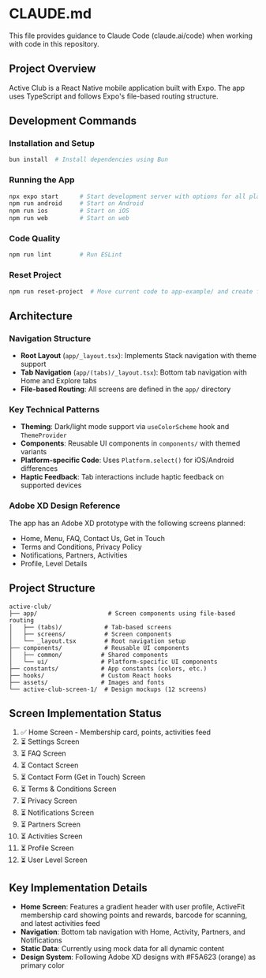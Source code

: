 # CLAUDE.md

This file provides guidance to Claude Code (claude.ai/code) when working with code in this repository.

## Project Overview

Active Club is a React Native mobile application built with Expo. The app uses TypeScript and follows Expo's file-based routing structure.

## Development Commands

### Installation and Setup
```bash
bun install  # Install dependencies using Bun
```

### Running the App
```bash
npx expo start      # Start development server with options for all platforms
npm run android     # Start on Android
npm run ios         # Start on iOS  
npm run web         # Start on web
```

### Code Quality
```bash
npm run lint        # Run ESLint
```

### Reset Project
```bash
npm run reset-project  # Move current code to app-example/ and create fresh app/
```

## Architecture

### Navigation Structure
- **Root Layout** (`app/_layout.tsx`): Implements Stack navigation with theme support
- **Tab Navigation** (`app/(tabs)/_layout.tsx`): Bottom tab navigation with Home and Explore tabs
- **File-based Routing**: All screens are defined in the `app/` directory

### Key Technical Patterns
- **Theming**: Dark/light mode support via `useColorScheme` hook and `ThemeProvider`
- **Components**: Reusable UI components in `components/` with themed variants
- **Platform-specific Code**: Uses `Platform.select()` for iOS/Android differences
- **Haptic Feedback**: Tab interactions include haptic feedback on supported devices

### Adobe XD Design Reference
The app has an Adobe XD prototype with the following screens planned:
- Home, Menu, FAQ, Contact Us, Get in Touch
- Terms and Conditions, Privacy Policy  
- Notifications, Partners, Activities
- Profile, Level Details

## Project Structure
```
active-club/
├── app/                    # Screen components using file-based routing
│   ├── (tabs)/            # Tab-based screens
│   ├── screens/           # Screen components
│   └── _layout.tsx        # Root navigation setup
├── components/            # Reusable UI components
│   ├── common/           # Shared components
│   └── ui/               # Platform-specific UI components
├── constants/            # App constants (colors, etc.)
├── hooks/                # Custom React hooks
├── assets/               # Images and fonts
└── active-club-screen-1/  # Design mockups (12 screens)
```

## Screen Implementation Status
1. ✅ Home Screen - Membership card, points, activities feed
2. ⏳ Settings Screen
3. ⏳ FAQ Screen
4. ⏳ Contact Screen
5. ⏳ Contact Form (Get in Touch) Screen
6. ⏳ Terms & Conditions Screen
7. ⏳ Privacy Screen
8. ⏳ Notifications Screen
9. ⏳ Partners Screen
10. ⏳ Activities Screen
11. ⏳ Profile Screen
12. ⏳ User Level Screen

## Key Implementation Details
- **Home Screen**: Features a gradient header with user profile, ActiveFit membership card showing points and rewards, barcode for scanning, and latest activities feed
- **Navigation**: Bottom tab navigation with Home, Activity, Partners, and Notifications
- **Static Data**: Currently using mock data for all dynamic content
- **Design System**: Following Adobe XD designs with #F5A623 (orange) as primary color